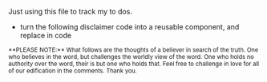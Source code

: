 Just using this file to track my to dos.

- turn the following disclaimer code into a reusable component, and replace in code 

<span class="disclaimer">	
<small>**PLEASE NOTE:** What follows are the thoughts of a believer in search of the truth. One who believes in the word, but challenges the worldly view of the word. One who holds no authority over the word, their is but one who holds that. Feel free to challenge in love for all of our edification in the comments. Thank you.</small>
</span>


